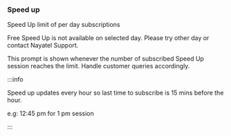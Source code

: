 ### Speed up

Speed Up limit of per day subscriptions

Free Speed Up is not available on selected day. Please try other day or contact Nayatel Support.

This prompt is shown whenever the number of subscribed Speed Up session reaches the limit. Handle customer queries accordingly.

:::info

Speed up updates every hour so last time to subscribe is 15 mins before the hour. 

e.g: 12:45 pm for 1 pm session

:::
